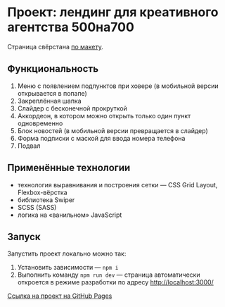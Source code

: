 # Проект: лендинг для креативного агентства 500на700

Страница свёрстана [по макету](https://www.figma.com/file/AJg92P4NRV0azZ31k5KLIY/Тестовое-задание-для-разработчика?type=design&node-id=1-3&mode=design&t=jrZnRqsAoqVP5pzC-0).

## Функциональность

1. Меню с появлением подпунктов при ховере (в мобильной версии открывается в попапе)
2. Закреплённая шапка
3. Слайдер с бесконечной прокруткой
4. Аккордеон, в котором можно открыть только один пункт одновременно
5. Блок новостей (в мобильной версии превращается в слайдер)
6. Форма подписки с маской для ввода номера телефона
7. Подвал

## Применённые технологии

- технология выравнивания и построения сетки — CSS Grid Layout, Flexbox-вёрстка
- библиотека Swiper
- SCSS (SASS)
- логика на «ванильном» JavaScript

## Запуск

Запустить проект локально можно так:

1. Установить зависимости — `npm i`
2. Выполнить команду `npm run dev` — страница автоматически откроется в режиме разработки по адресу [http://localhost:3000/](http://localhost:3000/)

[Ссылка на проект на GitHub Pages](https://shulepovalidiya.github.io/500na700/)
